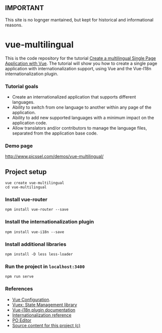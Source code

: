 ## IMPORTANT

This site is no lognger mantained, but kept for historical and informational reasons.


# vue-multilingual

This is the code repository for the tutorial [Create a multilingual Single Page Application with Vue](http://www.picssel.com/archives/Creating-a-multilingual-Single-Page-Application-with-Vue-picssel.pdf).  The tutorial will show you how to create a single page application with internationalization support, using Vue and the Vue-I18n internationalization plugin.

### Tutorial goals
- Create an internationalized application that supports different languages.
- Ability to switch from one language to another within any page of the application.
- Ability to add new supported languages with a minimum impact on the application code.
- Allow translators and/or contributors to manage the language files, separated from the application base code.

### Demo page
http://www.picssel.com/demos/vue-multilingual/

## Project setup
```
vue create vue-multilingual
cd vue-multilingual
```

### Install vue-router
```
npm install vue-router --save
```

### Install the internationalization plugin
```
npm install vue-i18n --save
```

### Install additional libraries
```
npm install -D less less-loader
```

### Run the project in `localhost:3400`
```
npm run serve
```

### References
- [Vue Configuration](https://cli.vuejs.org/config/).
- [Vuex: State Management library](https://vuex.vuejs.org/)
- [Vue-i18n plugin documentation](https://kazupon.github.io/vue-i18n/)
- [Internationalization reference](https://www.w3.org/International/questions/qa-i18n)
- [PO Editor](https://poeditor.com)
- [Source content for this project (c)](http://www.jerometranslations.com/)
